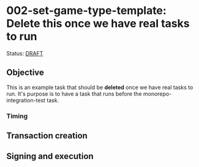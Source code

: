 # 002-set-game-type-template: Delete this once we have real tasks to run

Status: [DRAFT]()

## Objective

This is an example task that should be **deleted** once we have real tasks to run. It's purpose is to have a task that runs before the monorepo-integration-test task.

### Timing

## Transaction creation

## Signing and execution


